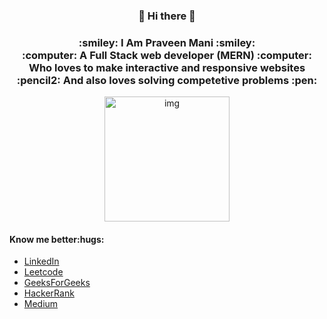 <div align="center">
    <h3>👋 Hi there 👋</h3>
    <h3>:smiley: I Am Praveen Mani :smiley:	<br>
    :computer: A Full Stack web developer (MERN) :computer: <br>
    Who loves to make interactive and responsive websites<br>
       :pencil2: And also loves solving competetive problems :pen:</h3>
  <img src="https://media.giphy.com/media/p4NLw3I4U0idi/giphy.gif" alt="img" width = "200" height = "200">
</div>
<div>
    <h4>Know me better:hugs:</h4> 
    <ul>
        <li><a href="https://www.linkedin.com/in/praveen-mani-392240163/">LinkedIn</a></li>
        <li><a href="https://leetcode.com/Praveen619/">Leetcode</a></li>
        <li><a href="https://auth.geeksforgeeks.org/user/praveenmani1/practice/">GeeksForGeeks</a></li>
        <li><a href="https://www.hackerrank.com/pm495949">HackerRank</a></li>
        <li><a href="https://praveenmani619.medium.com/">Medium</a></li>
    </ul>
</div>
<!--
**praveenalpha/praveenalpha** is a ✨ _special_ ✨ repository because its `README.md` (this file) appears on your GitHub profile.

Here are some ideas to get you started:

- 🔭 I’m currently working on ...
- 🌱 I’m currently learning ...
- 👯 I’m looking to collaborate on ...
- 🤔 I’m looking for help with ...
- 💬 Ask me about ...
- 📫 How to reach me: ...
- 😄 Pronouns: ...
- ⚡ Fun fact: ...
-->
